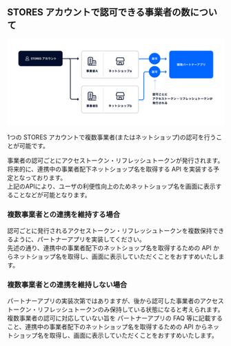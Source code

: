 ## STORES アカウントで認可できる事業者の数について

![authorization.png](img/authorization.png)

1つの STORES アカウントで複数事業者(またはネットショップ)の認可を行うことが可能です。

事業者の認可ごとにアクセストークン・リフレッシュトークンが発行されます。  
将来的に、連携中の事業者配下ネットショップ名を取得する API を実装する予定となっております。  
上記のAPIにより、ユーザの利便性向上のためネットショップ名を画面に表示することなどが可能となります。

### 複数事業者との連携を維持する場合
認可ごとに発行されるアクセストークン・リフレッシュトークンを複数保持できるように、パートナーアプリを実装してください。  
先述の通り、連携中の事業者配下のネットショップ名を取得するための API からネットショップ名を取得し、画面に表示していただくことをおすすめいたします。

### 複数事業者との連携を維持しない場合
パートナーアプリの実装次第ではありますが、後から認可した事業者のアクセストークン・リフレッシュトークンのみ保持している状態になると考えられます。  
複数事業者の認可に対応していない旨を パートナーアプリの FAQ 等に記載すること、連携中の事業者配下のネットショップ名を取得するための API からネットショップ名を取得し、画面に表示していただくことをおすすめいたします。

